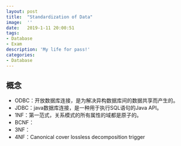 ```yaml
---
layout:	post
title:	"Standardization of Data"
image:	''
date:	2019-1-11 20:00:51
tags:	
- Database
- Exam
description: 'My life for pass!'
categories:
- Database
---
```


<script type="text/javascript" src="../MathJax/MathJax.js?config=default"></script>

## 概念

* ODBC：开放数据库连接，是为解决异构数据库间的数据共享而产生的。
* JDBC：java数据库连接，是一种用于执行SQL语句的Java API。
* 1NF：第一范式，关系模式的所有属性的域都是原子的。
* BCNF：
* 3NF：
* 4NF：Canonical cover    lossless decomposition   trigger

